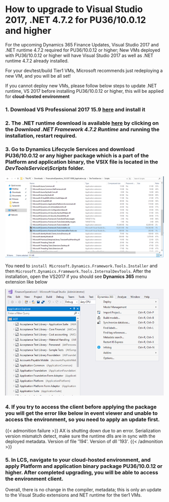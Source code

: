 # How to upgrade to Visual Studio 2017, .NET 4.7.2 for PU36/10.0.12 and higher


For the upcoming Dynamics 365 Finance Updates, Visual Studio 2017 and .NET runtime 4.7.2 required for PU36/10.0.12 or higher; New VMs deployed with PU36/10.0.12 or higher will have Visual Studio 2017 as well as .NET runtime 4.7.2 already installed. 

For your dev/test/build Tier1 VMs, Microsoft recommends just redeploying a new VM, and you will be all set! 

If you cannot deploy new VMs, please follow below steps to update .NET runtime, VS 2017 before installing PU36/10.0.12 or higher, this will be applied for **cloud-hosted environment**

### 1. Download VS Professional 2017 15.9 [here](https://download.visualstudio.microsoft.com/download/pr/ac05c4f5-0da1-429f-8701-ce509ac69926/7b51a7b8db36f977745cf3e19ef1e9c62ebf29f704aebafce443626b779cb4f8/vs_Professional.exe) and install it

### 2. The .NET runtime download is available [here](https://dotnet.microsoft.com/download/dotnet-framework/net472) by clicking on the _Download .NET Framework 4.7.2 Runtime_ and running the installation, restart required.

### 3. Go to Dynamics Lifecycle Services and download PU36/10.0.12 or any higher package which is a part of the Platform and application binary, the VSIX file is located in the _DevToolsService\Scripts_ folder.

![Image](/imagesposts/How-to-upgrade-to-Visual-Studio-2017-1.png)

You need to ```install Microsoft.Dynamics.Framework.Tools.Installer``` and then ```Microsoft.Dynamics.Framework.Tools.InternalDevTools```.
After the installation, open the VS2017 if you should see **Dynamics 365** menu extension like below

![Image](/imagesposts/How-to-upgrade-to-Visual-Studio-2017-2.png)

### 4. If you try to access the client before applying the package you will get the error like below in event viewer and unable to access the environment, so you need to apply an update first.

{{< admonition failure >}}
AX is shutting down due to an error. Serialization version mismatch detect, make sure the runtime dlls are in sync with the deployed metadata. Version of file '194'. Version of dll '193'.
{{< /admonition >}}

### 5. In LCS, navigate to your cloud-hosted environment, and apply Platform and application binary package PU36/10.0.12 or higher. After completed upgrading, you will be able to access the environment client. 

Overall, there is no change in the compiler, metadata; this is only an update to the Visual Studio extensions and NET runtime for the tier1 VMs.
